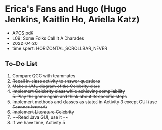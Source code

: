 # Erica's Fans and Hugo (Hugo Jenkins, Kaitlin Ho, Ariella Katz)

* APCS pd6
* L09: Some Folks Call It A Charades
* 2022-04-26
* time spent: HORIZONTAL_SCROLLBAR_NEVER

## To-Do List  
1. ~~Compare QCC with teammates~~  
2. ~~Recall in-class activity to answer questions~~  
3. ~~Make a UML diagram of the Celebrity class~~  
4. ~~Implement Celebrity class while achieving compilability~~  
~~5. Play the game again and think about its specific steps~~  
5. ~~Implement methods and classes as stated in Activity 3 except GUI (use Scanner instead)~~  
6. ~~Implement Literature Celebrity~~  
7. ~~Read Java GUI, use it  ~~  
8. If we have time, Activity 5  

